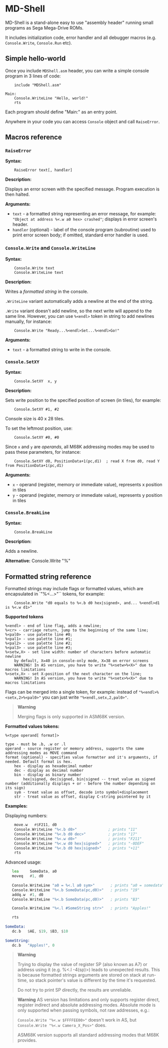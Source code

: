
# MD-Shell

MD-Shell is a stand-alone easy to use "assembly header" running small programs as Sega Mega-Drive ROMs.

It includes initialization code, error handler and all debugger macros (e.g. `Console.Write`, `Console.Run` etc).

## Simple hello-world

Once you include `MDShell.asm` header, you can write a simple console program in 3 lines of code:

```
	include "MDShell.asm"

Main:
	Console.WriteLine "Hello, world!"
	rts
```

Each program should define "Main:" as an entry point.

Anywhere in your code you can access `Console` object and call `RaiseError`.

## Macros reference

### `RaiseError`

**Syntax:**

        RaiseError text[, handler]

**Description:**

Displays an error screen with the specified message. Program execution is then halted.

**Arguments:**

* `text` - a formatted string representing an error message, for example: `"Object at address %<.w a0 hex> crashed"`; displays in error screen's header.
* `handler` (optional) - label of the console program (subroutine) used to print error screen body; if omitted, standard error handler is used.

### `Console.Write` and `Console.WriteLine`

**Syntax:**

        Console.Write text
        Console.WriteLine text

**Description:**

Writes a _formatted string_ in the console.

`.WriteLine` variant automatically adds a newline at the end of the string.

`.Write` variant doesn't add newline, so the next write will append to the same line. However, you can use `%<endl>` token in string to add newlines manually, for instance:

        Console.Write "Ready...%<endl>Set...%<endl>Go!"

**Arguments:**

* `text` - a formatted string to write in the console.


### `Console.SetXY`

**Syntax:**

        Console.SetXY  x, y

**Description:**

Sets write position to the specified position of screen (in tiles), for example:

        Console.SetXY #1, #2

Console size is 40 x 28 tiles.

To set the leftmost position, use:

        Console.SetXY #0, #0

Since `x` and `y` are _operands_, all M68K addressing modes may be used to pass these parameters, for instance:

        Console.SetXY d0, PositionData+1(pc,d1)  ; read X from d0, read Y from PositionData+1(pc,d1)

**Arguments:**

* `x` - operand (register, memory or immediate value), represents x position in tiles
* `y` - operand (register, memory or immediate value), represents y position in tiles


### `Console.BreakLine`

**Syntax:**

        Console.BreakLine

**Description:**

Adds a newline.

**Alternative:** Console.Write "%<endl>"

## Formatted string reference

Formatted strings may include flags or formatted values, which are encapsulated in `"%<...>"`` tokens, for example:

        Console.Write "d0 equals to %<.b d0 hex|signed>, and... %<endl>d1 is %<.w d1>"

**Supported tokens**

    %<endl> - end of line flag, adds a newline;
    %<cr> - carriage return, jump to the beginning of the same line;
    %<pal0> - use palette line #0;
    %<pal1> - use palette line #1;
    %<pal2> - use palette line #2;
    %<pal3> - use palette line #3;
    %<setw,X> - set line width: number of characters before automatic newline
        by default, X=40 in console-only mode, X=38 on error screens
        WARNING! In AS version, you have to write "%<setw>%<X>" due to macros limitations
    %<setx,X> - set X-position of the next character on the line;
        WARNING! In AS version, you have to write "%<setx>%<X>" due to macros limitations

Flags can be merged into a single token, for example: instead of `"%<endl>%<setx,2>%<pal0>"` you can just write `"%<endl,setx,2,pal0>"`.

> **Warning**
>
> Merging flags is only supported in ASM68K version.

**Formatted values tokens:**

`%<type operand[ format]>`

    type - must be .b, .w or .l
    operand - source register or memory address, supports the same addressing modes as MOVE command
    format (optional) - specifies value formatter and it's arguments, if needed. Default format is hex.
        hex - display as hexadecimal number
        dec - display as decimal number
        bin - display as binary number
            hex|signed, dec|signed, bin|signed -- treat value as signed number (additionally displays + or - before the number depending on its sign)
        sym - treat value as offset, decode into symbol+displacement
        str - treat value as offset, display C-string pointered by it

**Examples:**

Displaying numbers:

```asm
    move.w   #$F211, d0
    Console.WriteLine "%<.b d0>"              ; prints "11"
    Console.WriteLine "%<.b d0 dec>"          ; prints "17"
    Console.WriteLine "%<.w d0>"              ; prints "F211"
    Console.WriteLine "%<.w d0 hex|signed>"   ; prints "-0DEF"
    Console.WriteLine "%<.b d0 hex|signed>"   ; prints "+11"
    rts
```

Advanced usage:

```asm
   lea     SomeData, a0
   moveq   #1, d0
 
   Console.WriteLine "a0 = %<.l a0 sym>"       ; prints "a0 = somedata"
   Console.WriteLine "%<.b SomeData(pc,d0)>"   ; prints "19"
   addq.w  #1, d0
   Console.WriteLine "%<.b SomeData(pc,d0)>"   ; prints "B3"

   Console.WriteLine "%<.l #SomeString str>"   ; prints "Apples!"

   rts
 
SomeData:
   dc.b   $AE, $19, $B3, $10
 
SomeString:
   dc.b   "Apples!", 0
```

> **Warning**
>
> Trying to display the value of register SP (also known as A7) or address using it (e.g. %<.l -4(sp)>) leads to unexpected results. This is because formatted strings arguments are stored on stack at run-time, so stack pointer's value is different by the time it's requested.
> 
> Do not try to print SP directly, the results are unreliable.

> **Warning**
> AS version has limitations and only supports register direct, register indirect and absolute addressing modes. Absolute mode is only supported when passing symbols, not raw addresses, e.g.:
>
> `Console.Write "%<.w $FFFFEE00>"` doesn't work in AS, but `Console.Write "%<.w Camera_X_Pos>"` does.
>
> ASM68K version supports all standard addressing modes that M68K provides.
